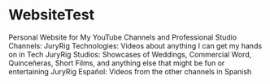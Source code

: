 # WebsiteTest
Personal Website for My YouTube Channels and Professional Studio
Channels:
  JuryRig Technologies: Videos about anything I can get my hands on in Tech
  JuryRig Studios:      Showcases of Weddings, Commercial Word, Quinceñeras, Short Films, and anything else that might be fun or entertaining
  JuryRig Español:      Videos from the other channels in Spanish
